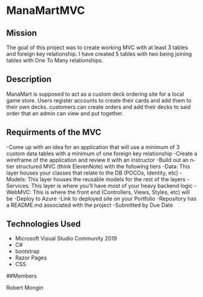 # ManaMartMVC

## Mission
The goal of this project was to create working MVC with at least 3 tables and foreign key relationship.
I have created 5 tables with two being joining tables with One To Many relationships.

## Description
ManaMart is supposed to act as a custom deck ordering site for a local game store. Users register accounts to create their cards and add them to their own decks. customers can create orders and add their decks to said order that an admin can view and put together.

## Requirments of the MVC
-Come up with an idea for an application that will use a minimum of 3 custom data tables with a minimum of one foreign key relationship
-Create a wireframe of the application and review it with an instructor
-Build out an n-tier structured MVC (think ElevenNote) with the following tiers
-Data: This layer houses your classes that relate to the DB (POCOs, Identity, etc)
-Models: This layer houses the reusable models for the rest of the layers
-Services: This layer is where you’ll have most of your heavy backend logic
-WebMVC: This is where the front end (Controllers, Views, Styles, etc) will be
-Deploy to Azure
-Link to deployed site on your Portfolio
-Repository has a README.md associated with the project
-Submitted by Due Date

## Technologies Used
- Microsoft Visual Studio Community 2019
- C#
- bootstrap
- Razor Pages
- CSS

##Members

Robert Mongin

